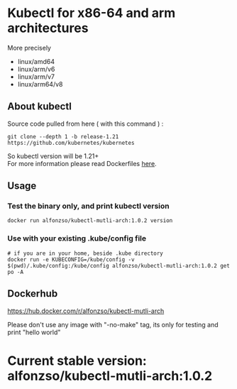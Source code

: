 # Kubectl for x86-64 and arm architectures
More precisely
* linux/amd64
* linux/arm/v6
* linux/arm/v7
* linux/arm64/v8

## About kubectl
Source code pulled from here ( with this command ) :
```shell
git clone --depth 1 -b release-1.21 https://github.com/kubernetes/kubernetes
```
So kubectl version will be 1.21+ <br>
For more information please read Dockerfiles [here](https://github.com/alfonzso/kubectl-mutli-arch/tree/master/build/package).

## Usage
### Test the binary only, and print kubectl version
```
docker run alfonzso/kubectl-mutli-arch:1.0.2 version
```

### Use with your existing .kube/config file
```
# if you are in your home, beside .kube directory
docker run -e KUBECONFIG=/kube/config -v $(pwd)/.kube/config:/kube/config alfonzso/kubectl-mutli-arch:1.0.2 get po -A
```

## Dockerhub
https://hub.docker.com/r/alfonzso/kubectl-mutli-arch

Please don't use any image with "-no-make" tag, its only for testing and print "hello world"

# Current stable version: alfonzso/kubectl-mutli-arch:1.0.2